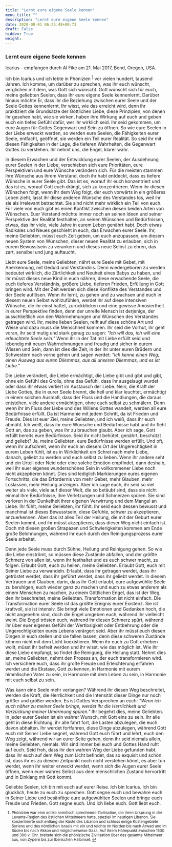 ```yaml
---
title: "Lernt eure eigene Seele kennen"
menu_title: ""
description: "Lernt eure eigene Seele kennen"
date: 2020-08-01 06:25:48+00:73
draft: False
hidden: True
weight:
---
```

### Lernt eure eigene Seele kennen

Icarius - empfangen durch Al Fike am 21. Mai 2017, Bend, Oregon, USA.

Ich bin Icarius und ich lebte in Phönizien <sup id="a1">[1](#f1)</sup> vor vielen hundert, tausend Jahren. Ich komme, um darüber zu sprechen, was ihr euch wünscht, verglichen mit dem, was Gott sich wünscht. Gott wünscht sich für euch, meine geliebten Seelen, dass ihr eure eigene Seele kennenlernt. Darüber hinaus möchte Er, dass ihr die Beziehung zwischen eurer Seele und der Seele Gottes kennenlernt. Ihr wisst, wie das erreicht wird, denn ihr praktiziert die Grundsätze der Göttlichen Liebe, diese Prinzipien, von denen ihr gesehen habt, wie sie wirken, haben ihre Wirkung auf euch und geben euch ein tiefes Gefühl dafür, wer ihr wirklich seid. Ihr seid gekommen, um eure Augen für Gottes Gegenwart und Sein zu öffnen. So wie eure Seelen in der Liebe erweckt werden, so werden eure Seelen, die Fähigkeiten eurer Seele, entfacht, geöffnet, sie werden ein Teil eurer Realität. So seid ihr mit diesen Fähigkeiten in der Lage, die tieferen Wahrheiten, die Gegenwart Gottes zu verstehen. Ihr nehmt uns, die Engel, klarer wahr.

In diesem Erwachen und der Entwicklung eurer Seelen, der Ausdehnung eurer Seelen in der Liebe, verschieben sich eure Prioritäten, eure Perspektiven und eure Wünsche verändern sich. Für die meisten stammen ihre Wünsche aus ihrem Verstand, doch ihr habt entdeckt, dass es tiefere Wünsche in eurer Seele gibt. Das ist es, worauf ihr euch konzentriert und das ist es, worauf Gott euch drängt, sich zu konzentrieren. Wenn ihr diesen Wünschen folgt, wenn ihr dem Weg folgt, der euch vorwärts in ein größeres Leben zieht, lasst ihr diese anderen Wünsche des Verstandes los, weil ihr sie als irrelevant betrachtet. Sie sind nicht mehr wirklich ein Teil von euch. Für viele von euch gibt es einen Konflikt zwischen diesen beiden Arten von Wünschen. Euer Verstand möchte immer noch an seinen Ideen und seiner Perspektive der Realität festhalten, an seinen Wünschen und Bedürfnissen, etwas, das ihr viele, viele Jahre in eurem Leben genährt habt. Doch etwas Radikales und Neues geschieht in euch, das Erwachen eurer Seele. Ihr, meine Geliebten, müsst euch Zeit geben, um euch anzupassen, um diesem neuen System von Wünschen, dieser neuen Realität zu erlauben, sich in eurem Bewusstsein zu verankern und dieses neue Selbst zu ehren, das zart, sensibel und jung auftaucht.

Liebt eure Seele, meine Geliebten, nährt eure Seele mit Gebet, mit Anerkennung, mit Geduld und Verständnis. Denn wiedergeboren zu werden bedeutet wirklich, die Zärtlichkeit und Neuheit eines Babys zu haben, und ihr müsst dieses neue Kind in euch nähren, diese erwachende Seele, die euch tieferes Verständnis, größere Liebe, tieferen Frieden, Erfüllung in Gott bringen wird. Mit der Zeit werden sich diese Konflikte des Verstandes und der Seele auflösen. Wenn ihr lernt, zu gehen und zu wachsen und euch in diesem neuen Selbst wohlzufühlen, werdet ihr auf diese intensiven Wünsche, die ihr einst hattet, zurückblicken und eine gewisse Amüsiertheit in eurer Perspektive finden, denn der unreife Mensch ist derjenige, der ausschließlich von den Wahrnehmungen und Wünschen des Verstandes getragen wird. Ihr, meine lieben Seelen, reift auf diese schöne Art und Weise und dazu muss die Menschheit kommen. Ihr seid die Vorhut, ihr geht voran, ihr seid mutig und stark genug zu sagen: *"Ich will das, ich will eine erleuchtete Seele sein."* Wenn ihr in der Tat mit Liebe erfüllt seid und lebendig mit neuen Wahrnehmungen und freudig und sicher in eurem Wissen und Sein, dann ist dies die Zeit, in der ihr unter euren Brüdern und Schwestern nach vorne gehen und sagen werdet: *"Ich kenne einen Weg, einen Ausweg aus euren Dilemmas, aus all unseren Dilemmas, und es ist Liebe."*

Die Liebe verändert, die Liebe ermächtigt, die Liebe gibt und gibt und gibt, ohne ein Gefühl des Grolls, ohne das Gefühl, dass ihr ausgelaugt wurdet oder dass ihr etwas verliert im Austausch der Liebe. Nein, die Kraft der Liebe Gottes, die in eurer Seele brennt, die hell und klar leuchtet, ermächtigt in einem solchen Ausmaß, dass der Fluss und die Handlungen, die daraus entstehen, viele andere ermächtigen, ohne euch selbst zu schmälern. Denn wenn ihr im Fluss der Liebe und des Willens Gottes wandelt, werden all eure Bedürfnisse erfüllt. Da ist Harmonie mit jedem Schritt, da ist Frieden und Freude. Dies ist euer Ziel, meine Geliebten, und ich weiß, dass ihr euch abmüht. Ich weiß, dass ihr eure Wünsche und Bedürfnisse habt und ihr fleht Gott an, das zu geben, was ihr zu brauchen glaubt. Aber ich sage, Gott erfüllt bereits eure Bedürfnisse. Seid ihr nicht behütet, genährt, beschützt und geliebt? Ja, meine Geliebten, eure Bedürfnisse werden erfüllt. Und oft, wenn ihr aufschreit, wenn ihr euch an diesem Ort der Ungerechtigkeit in eurem Leben fühlt, ist es in Wirklichkeit ein Schrei nach mehr Liebe, danach, geliebt zu werden und euch selbst zu lieben. Wenn ihr andere seht und ein Urteil oder Neid oder eine solche Emotion empfindet, dann deshalb, weil ihr euer eigenes wunderschönes Sein in vollkommener Liebe noch nicht akzeptieren könnt. Dies sind lediglich Markierungen eures eigenen Fortschritts, die das Erfordernis von mehr Gebet, mehr Glauben, mehr Loslassen, mehr Heilung anzeigen. Aber ich sage euch, ihr seid so viel weiter als viele, viele auf dieser Welt, die so betäubt sind, dass sie nicht einmal ihre Bedürfnisse, ihre Verletzungen und Schmerzen spüren. Sie sind verloren in der Dunkelheit ihrer eigenen Verwirrung und dem Mangel an Liebe. Ihr fühlt, meine Geliebten, ihr fühlt. Ihr seid euch dessen bewusst und manchmal ist dieses Bewusstsein, diese Gefühle, schwer zu akzeptieren, anzuerkennen. Aber das ist alles Teil der Heilung, die mit der Geburt eurer Seelen kommt, und ihr müsst akzeptieren, dass dieser Weg nicht einfach ist. Doch mit diesen großen Strapazen und Schwierigkeiten kommen am Ende große Belohnungen, während ihr euch durch den Reinigungsprozess eurer Seele arbeitet.

Denn jede Seele muss durch Sühne, Heilung und Reinigung gehen. So wie die Liebe einströmt, so müssen diese Zustände abfallen, und der größte Schmerz von allen ist, wenn ihr festhaltet und es euch schwer macht, zu folgen. Erlaubt Gott, euch zu heilen, meine Geliebten. Erlaubt Gott, euch mit Seiner Liebe zu verwandeln. Erlaubt, dass ihr getragen werdet, dass ihr getröstet werdet, dass ihr geführt werdet, dass ihr geliebt werdet. In diesem Vertrauen und Glauben, darin, dass ihr Gott erlaubt, eure aufgewühlte Seele zu beruhigen, euch wieder ganz zu machen und euch zu etwas anderem als einem Menschen zu machen, zu einem Göttlichen Engel, das ist der Weg, den ihr beschreitet, meine Geliebten. Transformation ist nicht einfach. Die Transformation eurer Seele ist das größte Ereignis eurer Existenz. Sie ist kraftvoll, sie ist intensiv. Sie bringt viele Emotionen und Gedanken hoch, die nicht angenehm sind, doch die Engel umgeben euch, während ihr vielleicht weint. Die Engel trösten euch, während ihr diesen Schmerz spürt, während ihr über euer eigenes Gefühl der Wertlosigkeit oder Entbehrung oder die Ungerechtigkeiten eures Lebens verärgert seid. Aber ihr müsst euch diesen Dingen in euch stellen und sie fallen lassen, denn diese schweren Zustände können nicht mit dem Licht koexistieren. Wenn ihr euch zu Gott erheben wollt, müsst ihr befreit werden und ihr wisst, wie das möglich ist. Wie ihr diese Liebe empfangt, so findet die Reinigung, die Heilung statt. Nehmt dies an, meine Geliebten, nehmt den Prozess an, der euch transformieren wird. Ich versichere euch, dass ihr große Freude und Erleichterung erfahren werdet und die Ekstase, Gott zu kennen, in Harmonie mit eurem himmlischen Vater zu sein, in Harmonie mit dem Leben zu sein, in Harmonie mit euch selbst zu sein.

Was kann eine Seele mehr verlangen? Während ihr diesen Weg beschreitet, werden die Kraft, die Herrlichkeit und die Intensität dieser Dinge nur noch größer und größer werden. Es ist Gottes Versprechen an euch: *"Wenn ich euch näher zu meiner Seele bringe, werdet ihr die Herrlichkeit und Verzückung meiner Umarmung spüren."* Ihr begehrt dies, meine Geliebten. In jeder eurer Seelen ist ein wahrer Wunsch, mit Gott eins zu sein. Ihr alle geht in diese Richtung, ihr alle fahrt fort, die Lasten abzulegen, die euch davon abhalten. Ihr werdet fortfahren, diese Dinge abzulegen, während Gott euch mit Seiner Liebe segnet, während Gott euch führt und lehrt, euch den Weg zeigt, während wir an eurer Seite gehen, denn ihr seid niemals allein, meine Geliebten, niemals. Wir sind immer bei euch und Gottes Hand ruht auf euch. Seid froh, dass ihr den wahren Weg der Liebe gefunden habt, dass ihr euch auf dem Weg zum Licht befindet, das so exquisit und schön ist, dass ihr es zu diesem Zeitpunkt noch nicht verstehen könnt, es aber tun werdet, wenn ihr weiter erweckt werdet, wenn sich die Augen eurer Seele öffnen, wenn euer wahres Selbst aus dem menschlichen Zustand hervortritt und in Einklang mit Gott kommt. 

Geliebte Seelen, ich bin mit euch auf eurer Reise. Ich bin Icarius. Ich bin glücklich, heute zu euch zu sprechen. Gott segne euch und bewahre euch in Seiner Liebe und besänftige eure aufgewühlten Seelen und bringe euch Freude und Frieden. Gott segne euch. Und ich liebe euch. Gott liebt euch.
<small>

1. <large id="f1"> Phönizien war eine antike semitisch sprechende Zivilisation, die ihren Ursprung in der Levante-Region des östlichen Mittelmeers hatte, speziell im heutigen Libanon. Sie konzentrierte sich entlang der Küste des Libanon und schloss einige Küstengebiete Syriens und des nördlichen Israels mit ein und reichte im Norden bis nach Arwad und im Süden bis nach Akkon und möglicherweise Gaza. Auf ihrem Höhepunkt zwischen 1500 und 300 v. Chr. breitete sich die phönizische Zivilisation über das gesamte Mittelmeer aus, von Zypern bis zur Iberischen Halbinsel. [↩](#a1)
